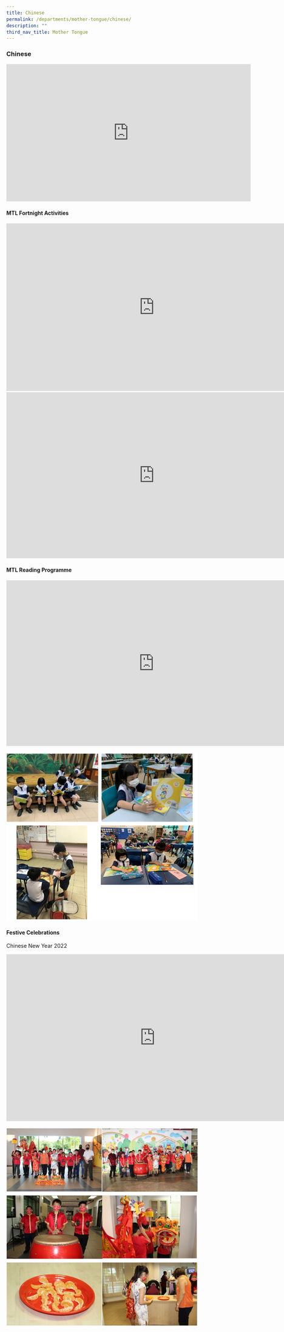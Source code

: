```yaml
---
title: Chinese
permalink: /departments/mother-tongue/chinese/
description: ""
third_nav_title: Mother Tongue
---
```

### **Chinese**

<iframe width="644" height="362" src="https://www.youtube.com/embed/j5-Xv1lu7uQ" title="Developing Good Communicator Video (for Chinese)" frameborder="0" allow="accelerometer; autoplay; clipboard-write; encrypted-media; gyroscope; picture-in-picture" allowfullscreen></iframe>

#### **MTL Fortnight Activities**

<iframe width="780" height="442" src="https://www.youtube.com/embed/RE1ZhFSvPII" title="2022 MTL Fortnight opening" frameborder="0" allow="accelerometer; autoplay; clipboard-write; encrypted-media; gyroscope; picture-in-picture" allowfullscreen></iframe>

<iframe width="780" height="438" src="https://www.youtube.com/embed/kS1Pg-eoBU8" title="2022 MTL Fortnight Closure" frameborder="0" allow="accelerometer; autoplay; clipboard-write; encrypted-media; gyroscope; picture-in-picture" allowfullscreen></iframe>

#### **MTL Reading Programme**

<iframe width="777" height="437" src="https://www.youtube.com/embed/QNx3_DVOPSI" title="MTL Reading Programme 2022" frameborder="0" allow="accelerometer; autoplay; clipboard-write; encrypted-media; gyroscope; picture-in-picture" allowfullscreen></iframe>

![](/images/chinese.jpg)

#### **Festive Celebrations**

Chinese New Year 2022

<iframe width="783" height="440" src="https://www.youtube.com/embed/NTyb7uOMIuk" title="31 Jan 2022 Dragon & Lion Dances" frameborder="0" allow="accelerometer; autoplay; clipboard-write; encrypted-media; gyroscope; picture-in-picture" allowfullscreen></iframe>

![](/images/chinese%202.jpg)